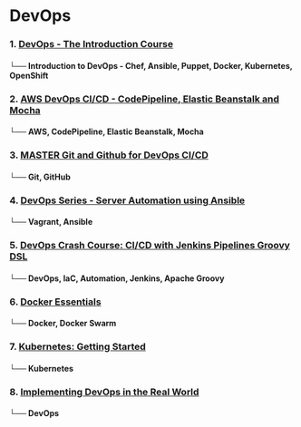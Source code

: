 # DevOps

### 1. [DevOps - The Introduction Course](https://www.udemy.com/course/learn-devops/?ranMID=39197&ranEAID=JVFxdTr9V80&ranSiteID=JVFxdTr9V80-drYNE5Rd6FuKBPdCZ9Avjg&LSNPUBID=JVFxdTr9V80&utm_source=aff-campaign&utm_medium=udemyads)
#### └── Introduction to DevOps - Chef, Ansible, Puppet, Docker, Kubernetes, OpenShift

### 2. [AWS DevOps CI/CD - CodePipeline, Elastic Beanstalk and Mocha](https://click.linksynergy.com/deeplink?id=JVFxdTr9V80&mid=39197&murl=https%3A%2F%2Fwww.udemy.com%2Fcourse%2Fnodejs-cicd-aws-codepipeline-codebuild-mocha-zero-to-hero%2F)
#### └── AWS, CodePipeline, Elastic Beanstalk, Mocha

### 3. [MASTER Git and Github for DevOps CI/CD](https://www.udemy.com/course/git-and-github-for-devops-ci-cd/?ranMID=39197&ranEAID=JVFxdTr9V80&ranSiteID=JVFxdTr9V80-.qA7YoayibTFLBiaBpQ.2w&LSNPUBID=JVFxdTr9V80&utm_source=aff-campaign&utm_medium=udemyads)
#### └── Git, GitHub

### 4. [DevOps Series - Server Automation using Ansible](https://www.udemy.com/course/devops-series-server-automation-using-ansible/?ranMID=39197&ranEAID=JVFxdTr9V80&ranSiteID=JVFxdTr9V80-CX.WZ4Cs5GLnpmzeEfA6zw&LSNPUBID=JVFxdTr9V80&utm_source=aff-campaign&utm_medium=udemyads)
#### └── Vagrant, Ansible

### 5. [DevOps Crash Course: CI/CD with Jenkins Pipelines Groovy DSL](https://www.khanacademy.org/computing)
#### └── DevOps, IaC, Automation, Jenkins, Apache Groovy

### 6. [Docker Essentials](https://www.udemy.com/course/docker-essentials/?ranMID=39197&ranEAID=JVFxdTr9V80&ranSiteID=JVFxdTr9V80-4ULnmhnXPlRYT3zwnP.thQ&LSNPUBID=JVFxdTr9V80&utm_source=aff-campaign&utm_medium=udemyads)
#### └── Docker, Docker Swarm

### 7. [Kubernetes: Getting Started](https://www.udemy.com/course/kubernetes-getting-started/?ranMID=39197&ranEAID=JVFxdTr9V80&ranSiteID=JVFxdTr9V80-ltrAQer6ltauajd4zBer9A&LSNPUBID=JVFxdTr9V80&utm_source=aff-campaign&utm_medium=udemyads)
#### └── Kubernetes

### 8. [Implementing DevOps in the Real World](https://www.pluralsight.com/courses/implementing-devops-real-world?clickid=yyTxKxVWVxyLWyYwUx0Mo3QHUkBT0nVlq27UVc0&irgwc=1&mpid=1193463&aid=7010a000001xAKZAA2&utm_medium=digital_affiliate&utm_campaign=1193463&utm_source=impactradius)
#### └── DevOps
